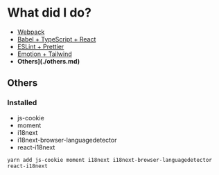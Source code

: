 # What did I do?

- [Webpack](./webpack.md)
- [Babel + TypeScript + React](./babel_typescript_react.md)
- [ESLint + Prettier](./eslint_prettier.md)
- [Emotion + Tailwind](./emotion_tailwind.md)
- __Others](./others.md)__

## Others

### Installed

- js-cookie
- moment
- i18next
- i18next-browser-languagedetector
- react-i18next

```shell
yarn add js-cookie moment i18next i18next-browser-languagedetector react-i18next
```

